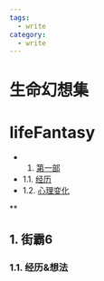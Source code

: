 ```yaml
---
tags:
  - write
category:
  - write
---
```

<h1>生命幻想集</h1> 

# lifeFantasy

* 1. [第一部](#first) 
* 1.1. [经历](#firstOne)
* 1.2. [心理变化](#firstTwo)

**

## 1. <a name='first'></a> 街霸6

### 1.1. <a name='firstOne'></a> 经历&想法